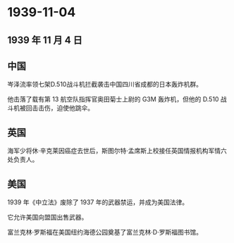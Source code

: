 # 1939-11-04

## 1939 年 11 月 4 日

## 中国

岑泽流率领七架D.510战斗机拦截袭击中国四川省成都的日本轰炸机群。

他击落了载有第 13 航空队指挥官奥田菊士上尉的 G3M 轰炸机，但他的 D.510
战斗机被回击击伤，迫使他跳伞。

## 英国

海军少将休·辛克莱因癌症去世后，斯图尔特·孟席斯上校接任英国情报机构军情六处负责人。

## 美国

1939 年《中立法》废除了 1937 年的武器禁运，并成为美国法律。

它允许美国向盟国出售武器。

富兰克林·罗斯福在美国纽约海德公园奠基了富兰克林·D·罗斯福图书馆。

